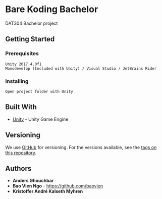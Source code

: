 # Bare Koding Bachelor

DAT304 Bachelor project

## Getting Started



### Prerequisites

```
Unity 2017.4.0f1
Monodevelop (Included with Unity) / Visual Studio / JetBrains Rider
```

### Installing


```
Open project folder with Unity
```
## Built With

* [Unity](https://unity3d.com/) - Unity Game Engine


## Versioning

We use [GitHub](https://github.com/) for versioning. For the versions available, see the [tags on this repository](https://github.com/baovien/bkb/tags). 

## Authors

* **Anders Ghouchbar**
* **Bao Vien Ngo** - https://github.com/baovien
* **Kristoffer André Kalseth Myhren**
